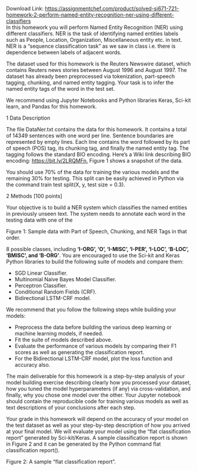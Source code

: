 Download Link: https://assignmentchef.com/product/solved-si671-721-homework-2-perform-named-entity-recognition-ner-using-different-classifiers
<br>
In this homework you will perform Named Entity Recognition (NER) using different classifiers. NER is the task of identifying named entities labels such as People, Location, Organization, Miscellaneous entity etc. in text. NER is a “sequence classification task” as we saw in class i.e. there is dependence between labels of adjacent words.

The dataset used for this homework is the Reuters Newswire dataset, which contains Reuters news stories between August 1996 and August 1997. The dataset has already been preprocessed via tokenization, part-speech tagging, chunking, and named entity tagging. Your task is to infer the named entity tags of the word in the test set.

We recommend using Jupyter Notebooks and Python libraries Keras, Sci-kit learn, and Pandas for this homework.

1             Data Description

The file DataNer.txt contains the data for this homework. It contains a total of 14349 sentences with one word per line. Sentence boundaries are represented by empty lines. Each line contains the word followed by its part of speech (POS) tag, its chunking tag, and finally the named entity tag. The tagging follows the standard BIO encoding. Here’s a Wiki link describing BIO encoding: <a href="https://bit.ly/2LRQMFn">https://bit.ly/2LRQMFn</a><a href="https://bit.ly/2LRQMFn">.</a> Figure 1 shows a snapshot of the data.

You should use 70% of the data for training the various models and the remaining 30% for testing. This split can be easily achieved in Python via the command train test split(X, y, test size = 0.3).

2             Methods [100 points]

Your objective is to build a NER system which classifies the named entities in previously unseen text. The system needs to annotate each word in the testing data with one of the

Figure 1: Sample data with Part of Speech, Chunking, and NER Tags in that order.

8 possible classes, including <strong>‘I-ORG’, ‘O’, ‘I-MISC’, ‘I-PER’, ‘I-LOC’, ‘B-LOC’, ‘BMISC’, and ‘B-ORG’</strong>. You are encouraged to use the Sci-kit and Keras Python libraries to build the following suite of models and compare them:

<ul>

 <li>SGD Linear Classifier.</li>

 <li>Multinomial Naive Bayes Model Classifier.</li>

 <li>Perceptron Classifier.</li>

 <li>Conditional Random Fields (CRF).</li>

 <li>Bidirectional LSTM-CRF model.</li>

</ul>

We recommend that you follow the following steps while building your models:

<ul>

 <li>Preprocess the data before building the various deep learning or machine learning models, if needed.</li>

 <li>Fit the suite of models described above.</li>

 <li>Evaluate the performance of various models by comparing their F1 scores as well as generating the classification report.</li>

 <li>For the Bidirectional LSTM-CRF model, plot the loss function and accuracy also.</li>

</ul>

The main deliverable for this homework is a step-by-step analysis of your model building exercise describing clearly how you processed your dataset, how you tuned the model hyperparameters (if any) via cross-validation, and finally, why you chose one model over the other. Your Jupyter notebook should contain the reproducible code for training various models as well as text descriptions of your conclusions after each step.

Your grade in this homework will depend on the accuracy of your model on the test dataset as well as your step-by-step description of how you arrived at your final model. We will evaluate your model using the “flat classification report” generated by Sci-kit/Keras. A sample classification report is shown in Figure 2 and it can be generated by the Python command flat classification report().

Figure 2: A sample “flat classification report”.